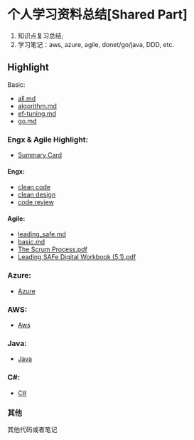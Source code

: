 # 个人学习资料总结[Shared Part]

  1. 知识点复习总结;
  2. 学习笔记：aws, azure, agile, donet/go/java, DDD, etc.

## Highlight

Basic:
* [all.md](./learn-history/knowledge/all.md)
* [algorithm.md](./learn-history/knowledge/algorithm.md)
* [ef-tuning.md](./learn-history/knowledge/ef-tuning.md)
* [go.md](./learn-history/knowledge/go.md)
  

### Engx & Agile Highlight:
* [Summary Card](https://github.com/FelixAnna/keep-learning/blob/develop/learn-history/card.md)

#### Engx:
* [clean code](https://github.com/FelixAnna/keep-learning/blob/develop/learn-history/engx/clean_code/clean_code.md)
* [clean design](https://github.com/FelixAnna/keep-learning/blob/develop/learn-history/engx/clean_architecture/clean_design.md)
* [code review](https://github.com/FelixAnna/keep-learning/blob/develop/learn-history/engx/codereview.md)

#### Agile:
* [leading_safe.md](./learn-history/agile/leading_safe.md)
* [basic.md](./learn-history/agile/basic.md)
* [The Scrum Process.pdf](./learn-history/agile/The%20Scrum%20Process.pdf)
* [Leading SAFe Digital Workbook (5.1).pdf](./learn-history/agile/Leading%20SAFe%20Digital%20Workbook%20(5.1).pdf)


### Azure:
* [Azure](./learn-history/azure/)

### AWS:
* [Aws](./learn-history/aws/)

### Java:
* [Java](./learn-history/java/)

### C#:
* [C#](https://linkdotnetblogstorage.azureedge.net/blog/20230205_CSharpMindMap/MindMap.svg)

### 其他
  其他代码或者笔记
